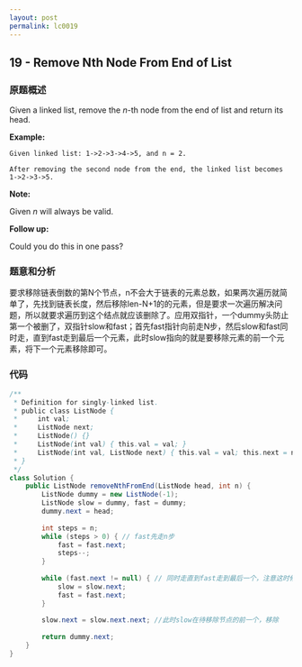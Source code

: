 ```yaml
---
layout: post
permalink: lc0019
---
```


## 19 - Remove Nth Node From End of List

### 原题概述

Given a linked list, remove the _n_-th node from the end of list and return its head.

**Example:**

```text
Given linked list: 1->2->3->4->5, and n = 2.

After removing the second node from the end, the linked list becomes 1->2->3->5.
```

**Note:**

Given _n_ will always be valid.

**Follow up:**

Could you do this in one pass?

### 题意和分析

要求移除链表倒数的第N个节点，n不会大于链表的元素总数，如果两次遍历就简单了，先找到链表长度，然后移除len-N+1的的元素，但是要求一次遍历解决问题，所以就要求遍历到这个结点就应该删除了。应用双指针，一个dummy头防止第一个被删了，双指针slow和fast；首先fast指针向前走N步，然后slow和fast同时走，直到fast走到最后一个元素，此时slow指向的就是要移除元素的前一个元素，将下一个元素移除即可。

### 代码

```java
/**
 * Definition for singly-linked list.
 * public class ListNode {
 *     int val;
 *     ListNode next;
 *     ListNode() {}
 *     ListNode(int val) { this.val = val; }
 *     ListNode(int val, ListNode next) { this.val = val; this.next = next; }
 * }
 */
class Solution {
    public ListNode removeNthFromEnd(ListNode head, int n) {
        ListNode dummy = new ListNode(-1);
        ListNode slow = dummy, fast = dummy;
        dummy.next = head;
        
        int steps = n;
        while (steps > 0) { // fast先走n步
            fast = fast.next;
            steps--;
        }
        
        while (fast.next != null) { // 同时走直到fast走到最后一个，注意这时候slow停在待删除的前一个
            slow = slow.next;
            fast = fast.next;
        }
        
        slow.next = slow.next.next; //此时slow在待移除节点的前一个，移除
        
        return dummy.next;
    }
}
```